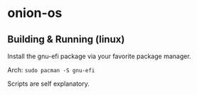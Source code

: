 # onion-os

## Building & Running (linux)
Install the gnu-efi package via your favorite package manager.

Arch:
`sudo pacman -S gnu-efi`

Scripts are self explanatory.
